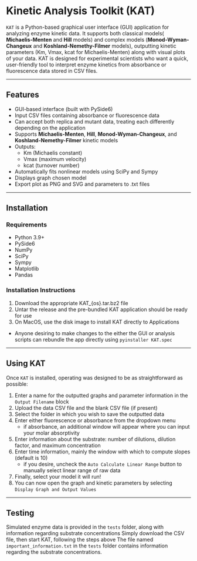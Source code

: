 # Kinetic Analysis Toolkit (KAT)

`KAT` is a Python-based graphical user interface (GUI) application for analyzing enzyme kinetic data. It supports both classical models( **Michaelis-Menten** and **Hill** 
models) and complex models (**Monod-Wyman-Changeux** and **Koshland-Nemethy-Filmer** models), outputting kinetic parameters (Km, Vmax, kcat for Michaelis-Menten) along 
with visual plots of your data. KAT is designed for experimental scientists who want a quick, user-friendly tool to interpret enzyme kinetics from absorbance or fluorescence 
data stored in CSV files.

---

## Features

- GUI-based interface (built with PySide6)
- Input CSV files containing absorbance or fluorescence data
- Can accept both replica and mutant data, treating each differently depending on the application
- Supports **Michaelis-Menten**, **Hill**, **Monod-Wyman-Changeux**, and **Koshland-Nemethy-Filmer** kinetic models
- Outputs:
  - Km (Michaelis constant)
  - Vmax (maximum velocity)
  - kcat (turnover number)
- Automatically fits nonlinear models using SciPy and Sympy
- Displays graph chosen model
- Export plot as PNG and SVG and parameters to .txt files

---

## Installation

### Requirements

- Python 3.9+
- PySide6
- NumPy
- SciPy
- Sympy
- Matplotlib
- Pandas

### Installation Instructions

1. Download the appropriate KAT_{os}.tar.bz2 file
2. Untar the release and the pre-bundled KAT application should be ready for use
3. On MacOS, use the disk image to install KAT directly to Applications

- Anyone desiring to make changes to the either the GUI or analysis scripts can rebundle the app directly using `pyinstaller KAT.spec`

___

## Using KAT

Once `KAT` is installed, operating was designed to be as straightforward as possible:

1. Enter a name for the outputted graphs and parameter information in the `Output Filename` block
2. Upload the data CSV file and the blank CSV file (if present)
3. Select the folder in which you wish to save the outputted data
4. Enter either fluorescence or absorbance from the dropdown menu
   - if absorbance, an additional window will appear where you can input your molar absorptivity 
5. Enter information about the substrate: number of dilutions, dilution factor, and maximum concentration
6. Enter time information, mainly the window with which to compute slopes (default is 10)
   - if you desire, uncheck the `Auto Calculate Linear Range` button to manually select linear range of raw data
7. Finally, select your model it will run!
8. You can now open the graph and kinetic parameters by selecting `Display Graph and Output Values`
___
## Testing

Simulated enzyme data is provided in the `tests` folder, along with information regarding substrate concentrations
Simply download the CSV file, then start KAT, following the steps above
The file named `important_information.txt` in the `tests` folder contains information regarding the substrate concentrations.

